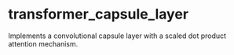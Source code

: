 # transformer_capsule_layer
Implements a convolutional capsule layer with a scaled dot product attention mechanism.
